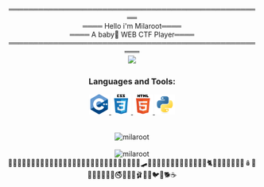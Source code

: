 <p align="center">
  <a>════════════════════════════════════════════════════</a><br>
  <a>════ Hello i'm Milaroot════ </a><br>
  <a>════ A baby👶 WEB CTF Player════ </a><br>
  <a>═════════════════════════════════════════════════════</a><br>
  <a href="https://www.youtube.com/watch?v=lcPHFQP9GN0">
  <img src="https://github.com/Milaroot/Milaroot/blob/main/MILA.gif" />
  </a>
  <br>
</p>
<h3 align="center">Languages and Tools:</h3>
<p align="center"> 
  <a href="https://www.w3schools.com/cpp/" target="_blank"> 
    <img src="https://raw.githubusercontent.com/devicons/devicon/master/icons/cplusplus/cplusplus-original.svg" alt="cplusplus" width="40" height="40"/> 
  </a> 
  <a href="https://www.w3schools.com/css/" target="_blank"> 
    <img src="https://raw.githubusercontent.com/devicons/devicon/master/icons/css3/css3-original-wordmark.svg" alt="css3" width="40" height="40"/> 
  </a> 
  <a href="https://www.w3.org/html/" target="_blank"> 
  <img src="https://raw.githubusercontent.com/devicons/devicon/master/icons/html5/html5-original-wordmark.svg" alt="html5" width="40" height="40"/> 
  </a> 
  <a href="https://www.python.org" target="_blank"> 
    <img src="https://raw.githubusercontent.com/devicons/devicon/master/icons/python/python-original.svg" alt="python" width="40" height="40"/>
  </a><br>
  <br><br>
  <img src="https://github-readme-stats.vercel.app/api?username=milaroot&show_icons=true&locale=en&&theme=ocean_dark" alt="milaroot" />
  <br>
  <br>
  <img src="https://github-readme-stats.vercel.app/api/top-langs?username=milaroot&show_icons=true&locale=en&layout=compact&&theme=ocean_dark" alt="milaroot" /><br>
  <a>👖🍍🍔🦺🏯🎠👤🍁🎲🐄💞🤢🎅🎏🐛🚳💩🗿💝🐼🐍🗾💮🧮🧦🦤🥂🚧🎪🛹😜🚬💞🎿😘🤣🍴🗾🔮🌽🍴🤤👯🐈💪🫣💜🤖👲🎍⛵🪆🎩🙁🔭🤟💎🤒🔭🚭👖🎣😞🩰👖👄🐦🔧🐕☕</a>
</p>









